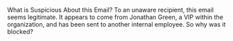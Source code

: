What is Suspicious About this Email?
To an unaware recipient, this email seems legitimate. It appears to come from Jonathan Green, a VIP within the organization, and has been sent to another internal employee. So why was it blocked?